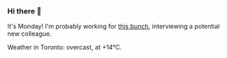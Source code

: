 ### Hi there :wave:

It's Monday! I'm probably working for [this bunch](https://github.com/kohofinancial), interviewing a potential new colleague.

Weather in Toronto: overcast, at +14°C.
